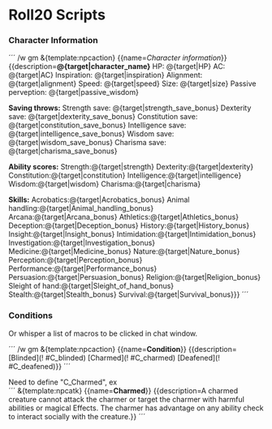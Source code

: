 # Roll20 Scripts

### Character Information

´´´
/w gm &{template:npcaction}  {{name=*Character information*}} {{description=**@{target|character_name}** 
HP: @{target|HP} 
AC: @{target|AC} 
Inspiration: @{target|inspiration}
Alignment: @{target|alignment}
Speed: @{target|speed}
Size: @{target|size}
Passive perveption: @{target|passive_wisdom}

**Saving throws:**
Strength save: @{target|strength_save_bonus}
Dexterity save: @{target|dexterity_save_bonus}
Constitution save: @{target|constitution_save_bonus}
Intelligence save: @{target|intelligence_save_bonus}
Wisdom save: @{target|wisdom_save_bonus}
Charisma save: @{target|charisma_save_bonus}

**Ability scores:**
Strength:@{target|strength}
Dexterity:@{target|dexterity}
Constitution:@{target|constitution}
Intelligence:@{target|intelligence}
Wisdom:@{target|wisdom}
Charisma:@{target|charisma}

**Skills:**
Acrobatics:@{target|Acrobatics_bonus}
Animal handling:@{target|Animal_handling_bonus}
Arcana:@{target|Arcana_bonus}
Athletics:@{target|Athletics_bonus}
Deception:@{target|Deception_bonus}
History:@{target|History_bonus}
Insight:@{target|Insight_bonus}
Intimidation:@{target|Intimidation_bonus}
Investigation:@{target|Investigation_bonus}
Medicine:@{target|Medicine_bonus}
Nature:@{target|Nature_bonus}
Perception:@{target|Perception_bonus}
Performance:@{target|Performance_bonus}
Persuasion:@{target|Persuasion_bonus}
Religion:@{target|Religion_bonus}
Sleight of hand:@{target|Sleight_of_hand_bonus}
Stealth:@{target|Stealth_bonus}
Survival:@{target|Survival_bonus}}}
´´´


### Conditions
Or whisper a list of macros to be clicked in chat window. 

´´´
/w gm &{template:npcaction} {{name=**Condition**}} {{description=
[Blinded](!
#C_blinded)
[Charmed](!
#C_charmed)
[Deafened](!
#C_deafened)}}
´´´

Need to define "C_Charmed", ex  
´´´
&{template:npcatk} {{name=**Charmed**}} {{description=A charmed creature cannot  attack the charmer or target the charmer with harmful a⁠bilities or magical Effects.
The charmer has advantage on any ability check to interact socially with the creature.}}
´´´
